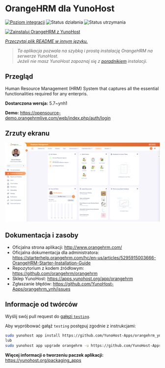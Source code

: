 <!--
To README zostało automatycznie wygenerowane przez <https://github.com/YunoHost/apps/tree/master/tools/readme_generator>
Nie powinno być ono edytowane ręcznie.
-->

# OrangeHRM dla YunoHost

[![Poziom integracji](https://apps.yunohost.org/badge/integration/orangehrm)](https://ci-apps.yunohost.org/ci/apps/orangehrm/)
![Status działania](https://apps.yunohost.org/badge/state/orangehrm)
![Status utrzymania](https://apps.yunohost.org/badge/maintained/orangehrm)

[![Zainstaluj OrangeHRM z YunoHost](https://install-app.yunohost.org/install-with-yunohost.svg)](https://install-app.yunohost.org/?app=orangehrm)

*[Przeczytaj plik README w innym języku.](./ALL_README.md)*

> *Ta aplikacja pozwala na szybką i prostą instalację OrangeHRM na serwerze YunoHost.*  
> *Jeżeli nie masz YunoHost zapoznaj się z [poradnikiem](https://yunohost.org/install) instalacji.*

## Przegląd

Human Resource Management (HRM) System that captures all the essential functionalities required for any enterpris.


**Dostarczona wersja:** 5.7~ynh1

**Demo:** <https://opensource-demo.orangehrmlive.com/web/index.php/auth/login>

## Zrzuty ekranu

![Zrzut ekranu z OrangeHRM](./doc/screenshots/Screenshot.png)

## Dokumentacja i zasoby

- Oficjalna strona aplikacji: <http://www.orangehrm.com/>
- Oficjalna dokumentacja dla administratora: <https://starterhelp.orangehrm.com/hc/en-us/articles/5295915003666-OrangeHRM-Starter-Installation-Guide>
- Repozytorium z kodem źródłowym: <https://github.com/orangehrm/orangehrm>
- Sklep YunoHost: <https://apps.yunohost.org/app/orangehrm>
- Zgłaszanie błędów: <https://github.com/YunoHost-Apps/orangehrm_ynh/issues>

## Informacje od twórców

Wyślij swój pull request do [gałęzi `testing`](https://github.com/YunoHost-Apps/orangehrm_ynh/tree/testing).

Aby wypróbować gałąź `testing` postępuj zgodnie z instrukcjami:

```bash
sudo yunohost app install https://github.com/YunoHost-Apps/orangehrm_ynh/tree/testing --debug
lub
sudo yunohost app upgrade orangehrm -u https://github.com/YunoHost-Apps/orangehrm_ynh/tree/testing --debug
```

**Więcej informacji o tworzeniu paczek aplikacji:** <https://yunohost.org/packaging_apps>

